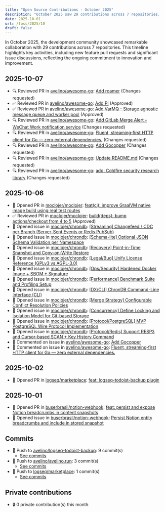 ```yaml
---
title: "Open Source Contributions - October 2025"
description: "October 2025 saw 29 contributions across 7 repositories, including 3 pull requests and 12 issues, driving innovation and collaboration in the community."
date: 2025-10-01
url: /foss/2025/10
draft: false
---
```


In October 2025, the development community showcased remarkable collaboration with 29 contributions across 7 repositories. This timeline highlights key activities, including new feature pull requests and significant issue discussions, reflecting the ongoing commitment to innovation and improvement.

## 2025-10-07

- 🔍 Reviewed PR in [avelino/awesome-go](https://github.com/avelino/awesome-go): [Add roamer](https://github.com/avelino/awesome-go/pull/5809#pullrequestreview-3309597037) (Changes requested)
- ✅ Reviewed PR in [avelino/awesome-go](https://github.com/avelino/awesome-go): [Add Pi](https://github.com/avelino/awesome-go/pull/5815#pullrequestreview-3309593633) (Approved)
- ✅ Reviewed PR in [avelino/awesome-go](https://github.com/avelino/awesome-go): [Add VarMQ - Storage agnostic message queue and worker pool](https://github.com/avelino/awesome-go/pull/5819#pullrequestreview-3309592189) (Approved)
- 🔍 Reviewed PR in [avelino/awesome-go](https://github.com/avelino/awesome-go): [Add GitLab Merge Alert - WeChat Work notification service](https://github.com/avelino/awesome-go/pull/5821#pullrequestreview-3309588555) (Changes requested)
- 🔍 Reviewed PR in [avelino/awesome-go](https://github.com/avelino/awesome-go): [Fluent, streaming‑first HTTP client for Go — zero external dependencies.](https://github.com/avelino/awesome-go/pull/5842#pullrequestreview-3309495682) (Changes requested)
- 🔍 Reviewed PR in [avelino/awesome-go](https://github.com/avelino/awesome-go): [Add Gocopper](https://github.com/avelino/awesome-go/pull/5843#pullrequestreview-3309492760) (Changes requested)
- 🔍 Reviewed PR in [avelino/awesome-go](https://github.com/avelino/awesome-go): [Update README.md](https://github.com/avelino/awesome-go/pull/5844#pullrequestreview-3309490529) (Changes requested)
- 🔍 Reviewed PR in [avelino/awesome-go](https://github.com/avelino/awesome-go): [add: Coldfire security research library](https://github.com/avelino/awesome-go/pull/5845#pullrequestreview-3309487530) (Changes requested)

## 2025-10-06

- 🔀 Opened PR in [moclojer/moclojer](https://github.com/moclojer/moclojer): [feat(ci): improve GraalVM native image build using real test routes](https://github.com/moclojer/moclojer/pull/332)
- ✅ Reviewed PR in [moclojer/moclojer](https://github.com/moclojer/moclojer): [build(deps): bump actions/checkout from 4 to 5](https://github.com/moclojer/moclojer/pull/331#pullrequestreview-3305597522) (Approved)
- 🐛 Opened issue in [moclojer/chrondb](https://github.com/moclojer/chrondb): [[Streaming] Changefeed / CDC per Branch (Server-Sent Events or Redis PubSub)](https://github.com/moclojer/chrondb/issues/56)
- 🐛 Opened issue in [moclojer/chrondb](https://github.com/moclojer/chrondb): [[Schema-lite] Optional JSON Schema Validation per Namespace](https://github.com/moclojer/chrondb/issues/55)
- 🐛 Opened issue in [moclojer/chrondb](https://github.com/moclojer/chrondb): [[Recovery] Point-in-Time Snapshot and Copy-on-Write Restore](https://github.com/moclojer/chrondb/issues/54)
- 🐛 Opened issue in [moclojer/chrondb](https://github.com/moclojer/chrondb): [[Legal/Bug] Unify License Reference (GPLv3 vs AGPL-3.0)](https://github.com/moclojer/chrondb/issues/53)
- 🐛 Opened issue in [moclojer/chrondb](https://github.com/moclojer/chrondb): [[Ops/Security] Hardened Docker Image + SBOM + Signature](https://github.com/moclojer/chrondb/issues/52)
- 🐛 Opened issue in [moclojer/chrondb](https://github.com/moclojer/chrondb): [[Performance] Benchmark Suite and Profiling Setup](https://github.com/moclojer/chrondb/issues/51)
- 🐛 Opened issue in [moclojer/chrondb](https://github.com/moclojer/chrondb): [[DX/CLI] ChronDB Command-Line Interface (CLI)](https://github.com/moclojer/chrondb/issues/50)
- 🐛 Opened issue in [moclojer/chrondb](https://github.com/moclojer/chrondb): [[Merge Strategy] Configurable Conflict Resolution Policies](https://github.com/moclojer/chrondb/issues/49)
- 🐛 Opened issue in [moclojer/chrondb](https://github.com/moclojer/chrondb): [[Concurrency] Define Locking and Isolation Model for Git-based Storage](https://github.com/moclojer/chrondb/issues/48)
- 🐛 Opened issue in [moclojer/chrondb](https://github.com/moclojer/chrondb): [[Protocol/PostgreSQL] MVP PostgreSQL Wire Protocol Implementation](https://github.com/moclojer/chrondb/issues/47)
- 🐛 Opened issue in [moclojer/chrondb](https://github.com/moclojer/chrondb): [[Protocol/Redis] Support RESP3 and Cursor-based SCAN + Key History Command](https://github.com/moclojer/chrondb/issues/46)
- 💬 Commented on issue in [avelino/awesome-go](https://github.com/avelino/awesome-go): [Add Gocopper](https://github.com/avelino/awesome-go/pull/5843#issuecomment-3370798120)
- 💬 Commented on issue in [avelino/awesome-go](https://github.com/avelino/awesome-go): [Fluent, streaming‑first HTTP client for Go — zero external dependencies.](https://github.com/avelino/awesome-go/pull/5842#issuecomment-3370791288)

## 2025-10-02

- 🔀 Opened PR in [logseq/marketplace](https://github.com/logseq/marketplace): [feat: logseq-todoist-backup plugin](https://github.com/logseq/marketplace/pull/673)

## 2025-10-01

- 🔀 Opened PR in [buserbrasil/notion-webhook](https://github.com/buserbrasil/notion-webhook): [feat: persist and expose Notion breadcrumbs in content snapshots](https://github.com/buserbrasil/notion-webhook/pull/3)
- 🐛 Opened issue in [buserbrasil/notion-webhook](https://github.com/buserbrasil/notion-webhook): [Persist Notion entity breadcrumbs and include in stored snapshot](https://github.com/buserbrasil/notion-webhook/issues/2)

## Commits

- 🔨 Push to [avelino/logseq-todoist-backup](https://github.com/avelino/logseq-todoist-backup): 9 commit(s)
  - [See commits](https://github.com/avelino/logseq-todoist-backup/commits?author=avelino&since=2025-10-01T00:00:00Z&until=2025-10-31T23:59:59Z)
- 🔨 Push to [avelino/avelino.run](https://github.com/avelino/avelino.run): 3 commit(s)
  - [See commits](https://github.com/avelino/avelino.run/commits?author=avelino&since=2025-10-01T00:00:00Z&until=2025-10-31T23:59:59Z)
- 🔨 Push to [logseq/marketplace](https://github.com/logseq/marketplace): 1 commit(s)
  - [See commits](https://github.com/logseq/marketplace/commits?author=avelino&since=2025-10-01T00:00:00Z&until=2025-10-31T23:59:59Z)

## Private contributions

- 🔒 0 private contribution(s) this month

